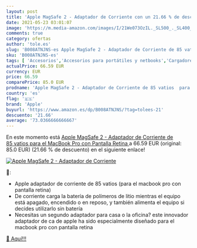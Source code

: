 ```yaml
---
layout: post
title: 'Apple MagSafe 2 - Adaptador de Corriente con un 21.66 % de descuento'
date: 2021-05-23 03:01:07
image: 'https://m.media-amazon.com/images/I/21We073OzIL._SL500_._SL400_.jpg'
comments: true
category: ofertas
author: 'tole.es'
slug: 'B008ATNJNS-es Apple MagSafe 2 - Adaptador de Corriente de 85 vatios para...'
sku: 'B008ATNJNS-es'
tags: [ 'Accesorios','Accesorios para portátiles y netbooks','Cargadores y adaptadores para portátiles y netbooks','Cargadores y bases de carga para portátiles y netbooks','Informática','apple', ]
actualPrice: 66.59 EUR
currency: EUR
price: 66.59
comparePrice: 85.0 EUR
prodname: 'Apple MagSafe 2 - Adaptador de Corriente de 85 vatios  para el MacBook Pro con Pantalla Retina '
country: 'es'
flag: '🇪🇸'
brand: 'Apple'
buyurl: 'https://www.amazon.es/dp/B008ATNJNS/?tag=tolees-21'
descuento: '21.66'
average: '73.0366666666667'
---
```


En este momento está [Apple MagSafe 2 - Adaptador de Corriente de 85 vatios  para el MacBook Pro con Pantalla Retina ](https://www.amazon.es/dp/B008ATNJNS/?tag=tolees-21) a 66.59 EUR (original: 85.0 EUR) (21.66 %  de descuento) en el siguiente enlace!

[![Apple MagSafe 2 - Adaptador de Corriente](https://m.media-amazon.com/images/I/21We073OzIL._SL500_._SL400_.jpg)](https://www.amazon.es/dp/B008ATNJNS/?tag=tolees-21)

🔎:

- Apple adaptador de corriente de 85 vatios (para el macbook pro con pantalla retina)
- De corriente carga la batería de polímeros de litio mientras el equipo está apagado, encendido o en reposo, y también alimenta el equipo si decides utilizarlo sin batería
- Necesitas un segundo adaptador para casa o la oficina? este innovador adaptador de ca de apple ha sido especialmente diseñado para el macbook pro con pantalla retina

[🛒 Aquí!!!](https://www.amazon.es/dp/B008ATNJNS/?tag=tolees-21)
